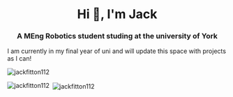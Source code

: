 <h1 align="center">Hi 👋, I'm Jack</h1>
<h3 align="center">A MEng Robotics student studing at the university of York</h3>
<p> I am currently in my final year of uni and will update this space with projects as I can!</p>

<p align="left"> <img src="https://komarev.com/ghpvc/?username=jackfitton112&label=Profile%20views&color=0e75b6&style=flat" alt="jackfitton112" /> </p>

<p><img align="left" src="https://github-readme-stats.vercel.app/api/top-langs?username=jackfitton112&show_icons=true&theme=dark&locale=en&layout=compact" alt="jackfitton112" /></p>

<p>&nbsp;<img align="center" src="https://github-readme-stats.vercel.app/api?username=jackfitton112&show_icons=true&theme=dark&locale=en" alt="jackfitton112" /></p>
